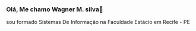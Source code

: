 ### Olá, Me chamo Wagner M. silva👋
sou formado Sistemas De Informação na Faculdade Estácio em Recife - PE
<!--
**wmsmartins/wmsmartins** is a ✨ _special_ ✨ repository because its `README.md` (this file) appears on your GitHub profile.

Here are some ideas to get you started:

- 🔭 Atualmente estou trabalhando na Empresa FSBR - Fabrica de Software do Brasil fico Lotado no PROCAPE - Hospital do Coração de Pernambuco....
- 🌱 Atualmente estou aprendendo Jova na DIO logo OPEN.SOURCE ...
- 👯 Estou procurando colaborar e fazer parte desta Fámili. ...
- 🤔 I’m looking for help with ...
- 💬 Ask me about ...
- 📫 How to reach me: ...
- 😄 Pronouns: ...
- ⚡ Fun fact: ...
-->
